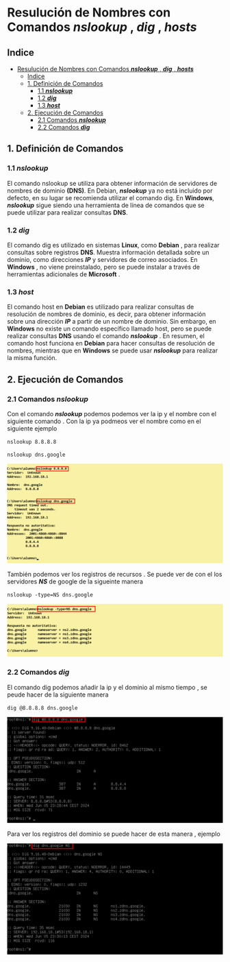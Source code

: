 # Resulución de Nombres con Comandos ***nslookup*** , ***dig*** , ***hosts***

## Indice 
- [Resulución de Nombres con Comandos ***nslookup*** , ***dig*** , ***hosts***](#resulución-de-nombres-con-comandos-nslookup--dig--hosts)
  - [Indice](#indice)
  - [1. Definición de Comandos](#1-definición-de-comandos)
    - [1.1 ***nslookup***](#11-nslookup)
    - [1.2 ***dig***](#12-dig)
    - [1.3 ***host***](#13-host)
  - [2. Ejecución de  Comandos](#2-ejecución-de--comandos)
    - [2.1 Comandos ***nslookup***](#21-comandos-nslookup)
    - [2.2 Comandos ***dig***](#22-comandos-dig)


## 1. Definición de Comandos 

### 1.1 ***nslookup***

El comando nslookup se utiliza para obtener información de servidores de nombres de dominio **(DNS)**. En Debian, ***nslookup*** ya no está incluido por defecto, en su lugar se recomienda utilizar el comando dig. En **Windows**, ***nslookup*** sigue siendo una herramienta de línea de comandos que se puede utilizar para realizar consultas **DNS**.

### 1.2 ***dig***

El comando dig es utilizado en sistemas **Linux**, como **Debian** , para realizar consultas sobre registros **DNS**. Muestra información detallada sobre un dominio, como direcciones ***IP*** y servidores de correo asociados. En **Windows** , no viene preinstalado, pero se puede instalar a través de herramientas adicionales de **Microsoft** .

### 1.3 ***host***

El comando host en **Debian** es utilizado para realizar consultas de resolución de nombres de dominio, es decir, para obtener información sobre una dirección ***IP*** a partir de un nombre de dominio. Sin embargo, en **Windows** no existe un comando específico llamado host, pero se puede realizar consultas **DNS** usando el comando ***nslookup*** . En resumen, el comando host funciona en **Debian** para hacer consultas de resolución de nombres, mientras que en **Windows** se puede usar ***nslookup*** para realizar la misma función.

## 2. Ejecución de  Comandos

### 2.1 Comandos ***nslookup***

Con el comando ***nslookup*** podemos podemos ver la ip y el nombre con el siguiente comando . Con la ip ya podmeos ver el nombre como en el siguiente ejemplo 

~~~
nslookup 8.8.8.8
~~~
~~~
nslookup dns.google
~~~


![Comando Nslokup - Nombre e ip](./img/consulta_nombre/1_nslookup_ip_nombre.png)

También podemos ver los registros de recursos . Se puede ver de con el los servidores ***NS*** de google de la sigueinte manera 

~~~
nslookup -type=NS dns.google
~~~

![Comando Nslokup - Registro NS](./img/consulta_nombre/2_nslookup_ns.png)


### 2.2 Comandos ***dig***

El comando dig podemos añadir la ip y el dominio al mismo tiempo , se peude hacer de la siguiente manera 

~~~
dig @8.8.8.8 dns.google
~~~

![Comando dig - Nombre e ip](./img/consulta_nombre/3_dig_nombre_ip.png)


Para ver los registros del dominio se puede hacer de esta manera , ejemplo 

![Comando dig - Registro NS](./img/consulta_nombre/4_dig_ns.png)